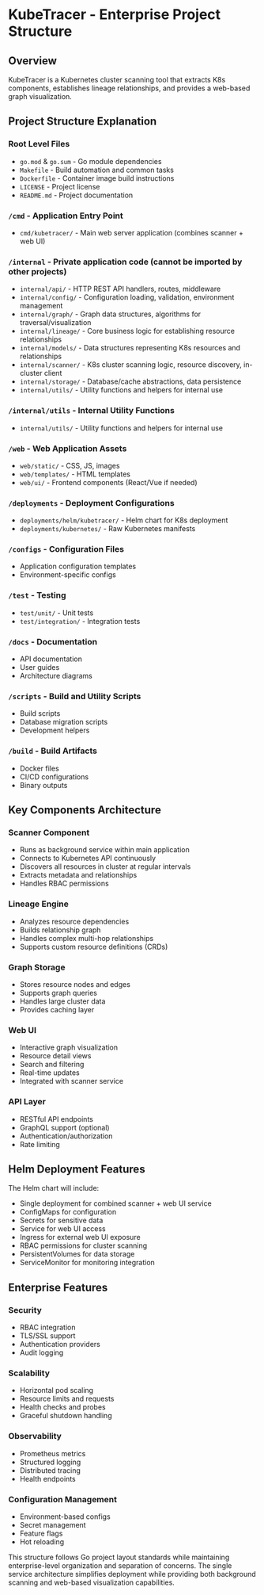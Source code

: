 # KubeTracer - Enterprise Project Structure

## Overview
KubeTracer is a Kubernetes cluster scanning tool that extracts K8s components, establishes lineage relationships, and provides a web-based graph visualization.

## Project Structure Explanation

### Root Level Files
- `go.mod` & `go.sum` - Go module dependencies
- `Makefile` - Build automation and common tasks
- `Dockerfile` - Container image build instructions
- `LICENSE` - Project license
- `README.md` - Project documentation

### `/cmd` - Application Entry Point
- `cmd/kubetracer/` - Main web server application (combines scanner + web UI)

### `/internal` - Private application code (cannot be imported by other projects)
- `internal/api/` - HTTP REST API handlers, routes, middleware
- `internal/config/` - Configuration loading, validation, environment management
- `internal/graph/` - Graph data structures, algorithms for traversal/visualization
- `internal/lineage/` - Core business logic for establishing resource relationships
- `internal/models/` - Data structures representing K8s resources and relationships
- `internal/scanner/` - K8s cluster scanning logic, resource discovery, in-cluster client
- `internal/storage/` - Database/cache abstractions, data persistence
- `internal/utils/` - Utility functions and helpers for internal use

### `/internal/utils` - Internal Utility Functions
- `internal/utils/` - Utility functions and helpers for internal use

### `/web` - Web Application Assets
- `web/static/` - CSS, JS, images
- `web/templates/` - HTML templates
- `web/ui/` - Frontend components (React/Vue if needed)

### `/deployments` - Deployment Configurations
- `deployments/helm/kubetracer/` - Helm chart for K8s deployment
- `deployments/kubernetes/` - Raw Kubernetes manifests

### `/configs` - Configuration Files
- Application configuration templates
- Environment-specific configs

### `/test` - Testing
- `test/unit/` - Unit tests
- `test/integration/` - Integration tests

### `/docs` - Documentation
- API documentation
- User guides
- Architecture diagrams

### `/scripts` - Build and Utility Scripts
- Build scripts
- Database migration scripts
- Development helpers

### `/build` - Build Artifacts
- Docker files
- CI/CD configurations
- Binary outputs

## Key Components Architecture

### Scanner Component
- Runs as background service within main application
- Connects to Kubernetes API continuously
- Discovers all resources in cluster at regular intervals
- Extracts metadata and relationships
- Handles RBAC permissions

### Lineage Engine
- Analyzes resource dependencies
- Builds relationship graph
- Handles complex multi-hop relationships
- Supports custom resource definitions (CRDs)

### Graph Storage
- Stores resource nodes and edges
- Supports graph queries
- Handles large cluster data
- Provides caching layer

### Web UI
- Interactive graph visualization
- Resource detail views
- Search and filtering
- Real-time updates
- Integrated with scanner service

### API Layer
- RESTful API endpoints
- GraphQL support (optional)
- Authentication/authorization
- Rate limiting

## Helm Deployment Features

The Helm chart will include:
- Single deployment for combined scanner + web UI service
- ConfigMaps for configuration
- Secrets for sensitive data
- Service for web UI access
- Ingress for external web UI exposure
- RBAC permissions for cluster scanning
- PersistentVolumes for data storage
- ServiceMonitor for monitoring integration

## Enterprise Features

### Security
- RBAC integration
- TLS/SSL support
- Authentication providers
- Audit logging

### Scalability
- Horizontal pod scaling
- Resource limits and requests
- Health checks and probes
- Graceful shutdown handling

### Observability
- Prometheus metrics
- Structured logging
- Distributed tracing
- Health endpoints

### Configuration Management
- Environment-based configs
- Secret management
- Feature flags
- Hot reloading

This structure follows Go project layout standards while maintaining enterprise-level organization and separation of concerns. The single service architecture simplifies deployment while providing both background scanning and web-based visualization capabilities.
